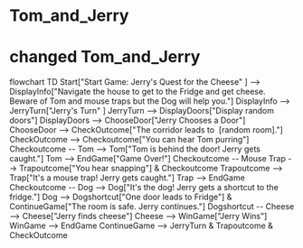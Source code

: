 # Tom_and_Jerry
# changed Tom_and_Jerry

<!-- [MermaidChart: 6c1f677d-3cdd-465d-ad93-187b5b8323ef] -->
flowchart TD
    Start["Start Game: Jerry's Quest for the Cheese" ] --> DisplayInfo["Navigate the house to get to the Fridge and get cheese. Beware of Tom and mouse traps but the Dog will help you."]
    DisplayInfo --> JerryTurn["Jerry's Turn" ]
    JerryTurn --> DisplayDoors["Display random doors"]
    DisplayDoors --> ChooseDoor["Jerry Chooses a Door"]
    ChooseDoor --> CheckOutcome["The corridor leads to&nbsp; [random room]."]
    CheckOutcome --> Checkoutcome["You can hear Tom purring"]
    Checkoutcome -- Tom --> Tom["Tom is behind the door! Jerry gets caught."]
    Tom --> EndGame["Game Over!"]
    Checkoutcome -- Mouse Trap --> Trapoutcome["You hear snapping"] & Checkoutcome
    Trapoutcome --> Trap["It's a mouse trap! Jerry gets caught."]
    Trap --> EndGame
    Checkoutcome -- Dog --> Dog["It's the dog! Jerry gets a shortcut to the fridge."]
    Dog --> Dogshortcut["One door leads to Fridge"] & ContinueGame["The room is safe. Jerry continues."]
    Dogshortcut -- Cheese --> Cheese["Jerry finds cheese"]
    Cheese --> WinGame["Jerry Wins"]
    WinGame --> EndGame
    ContinueGame --> JerryTurn & Trapoutcome & CheckOutcome
